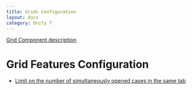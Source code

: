 ```yaml
---
title: Grids Configuration
layout: docs
category: Unity 7
---
```

[Grid Component description](../components/grid)

# Grid Features Configuration

- [Limit on the number of simultaneously opened cases in the same tab](grids/limit-opened-cases)
